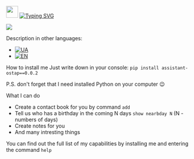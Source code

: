 <img src="https://github.com/blackcater/blackcater/raw/main/images/Hi.gif" height="32"/></h1>
<a href="https://git.io/typing-svg"><img src="https://readme-typing-svg.demolab.com?font=Fira+Code&pause=1000&width=600&height=60&lines=Hi+there%2C+I'm+your+personal+assistant+Ostap" alt="Typing SVG" /></a>

<img src="https://img.shields.io/badge/made%20by-GoIT Team 3-blue.svg" >

Description in other languages: <ul>
    <li><a href="https://github.com/NeverInMind/Project_Team3/dev/README.md"><img src="https://em-content.zobj.net/thumbs/120/apple/354/flag-ukraine_1f1fa-1f1e6.png" alt="UA"></a></li>
    <li><a href="https://github.com/NeverInMind/Project_Team3/dev/README.ua.md"><img src="https://em-content.zobj.net/thumbs/120/apple/354/flag-united-states_1f1fa-1f1f8.png" alt="EN"></a></li>
</ul>

How to install me
Just write down in your console:
``pip install assistant-ostap==0.0.2``

P.S. don't forget that I need installed Python on your computer :wink:

What I can do
* Create a contact book for you by command ``add``
* Tell us who has a birthday in the coming N days ``show nearbday N`` (N - numbers of days)
* Create notes for you
* And many intresting things

You can find out the full list of my capabilities by installing me and entering the command ``help``

